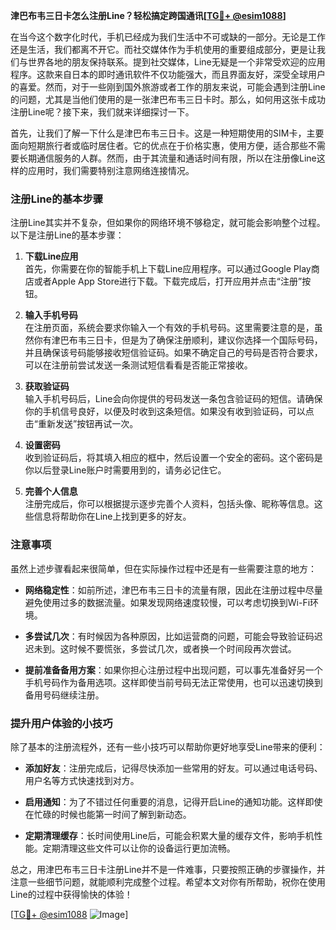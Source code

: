 **津巴布韦三日卡怎么注册Line？轻松搞定跨国通讯[[TG💪+ @esim1088](https://t.me/s/esim1088)]**

在当今这个数字化时代，手机已经成为我们生活中不可或缺的一部分。无论是工作还是生活，我们都离不开它。而社交媒体作为手机使用的重要组成部分，更是让我们与世界各地的朋友保持联系。提到社交媒体，Line无疑是一个非常受欢迎的应用程序。这款来自日本的即时通讯软件不仅功能强大，而且界面友好，深受全球用户的喜爱。然而，对于一些刚到国外旅游或者工作的朋友来说，可能会遇到注册Line的问题，尤其是当他们使用的是一张津巴布韦三日卡时。那么，如何用这张卡成功注册Line呢？接下来，我们就来详细探讨一下。

首先，让我们了解一下什么是津巴布韦三日卡。这是一种短期使用的SIM卡，主要面向短期旅行者或临时居住者。它的优点在于价格实惠，使用方便，适合那些不需要长期通信服务的人群。然而，由于其流量和通话时间有限，所以在注册像Line这样的应用时，我们需要特别注意网络连接情况。

### 注册Line的基本步骤

注册Line其实并不复杂，但如果你的网络环境不够稳定，就可能会影响整个过程。以下是注册Line的基本步骤：

1. **下载Line应用**  
   首先，你需要在你的智能手机上下载Line应用程序。可以通过Google Play商店或者Apple App Store进行下载。下载完成后，打开应用并点击“注册”按钮。

2. **输入手机号码**  
   在注册页面，系统会要求你输入一个有效的手机号码。这里需要注意的是，虽然你有津巴布韦三日卡，但是为了确保注册顺利，建议你选择一个国际号码，并且确保该号码能够接收短信验证码。如果不确定自己的号码是否符合要求，可以在注册前尝试发送一条测试短信看看是否能正常接收。

3. **获取验证码**  
   输入手机号码后，Line会向你提供的号码发送一条包含验证码的短信。请确保你的手机信号良好，以便及时收到这条短信。如果没有收到验证码，可以点击“重新发送”按钮再试一次。

4. **设置密码**  
   收到验证码后，将其填入相应的框中，然后设置一个安全的密码。这个密码是你以后登录Line账户时需要用到的，请务必记住它。

5. **完善个人信息**  
   注册完成后，你可以根据提示逐步完善个人资料，包括头像、昵称等信息。这些信息将帮助你在Line上找到更多的好友。

### 注意事项

虽然上述步骤看起来很简单，但在实际操作过程中还是有一些需要注意的地方：

- **网络稳定性**：如前所述，津巴布韦三日卡的流量有限，因此在注册过程中尽量避免使用过多的数据流量。如果发现网络速度较慢，可以考虑切换到Wi-Fi环境。
  
- **多尝试几次**：有时候因为各种原因，比如运营商的问题，可能会导致验证码迟迟未到。这时候不要慌张，多尝试几次，或者换一个时间段再次尝试。

- **提前准备备用方案**：如果你担心注册过程中出现问题，可以事先准备好另一个手机号码作为备用选项。这样即使当前号码无法正常使用，也可以迅速切换到备用号码继续注册。

### 提升用户体验的小技巧

除了基本的注册流程外，还有一些小技巧可以帮助你更好地享受Line带来的便利：

- **添加好友**：注册完成后，记得尽快添加一些常用的好友。可以通过电话号码、用户名等方式快速找到对方。
  
- **启用通知**：为了不错过任何重要的消息，记得开启Line的通知功能。这样即使在忙碌的时候也能第一时间了解到新动态。

- **定期清理缓存**：长时间使用Line后，可能会积累大量的缓存文件，影响手机性能。定期清理这些文件可以让你的设备运行更加流畅。

总之，用津巴布韦三日卡注册Line并不是一件难事，只要按照正确的步骤操作，并注意一些细节问题，就能顺利完成整个过程。希望本文对你有所帮助，祝你在使用Line的过程中获得愉快的体验！

[[TG💪+ @esim1088](https://t.me/s/esim1088) ![Image](https://i.postimg.cc/4NQfJmqS/Snipaste-2025-05-13-00-14-12.png)]